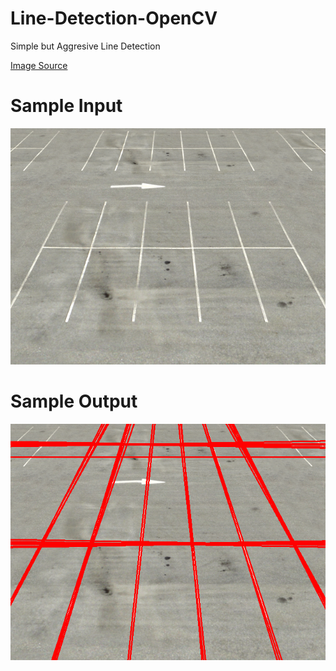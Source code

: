 # Line-Detection-OpenCV
Simple but Aggresive Line Detection

[Image Source](https://stackoverflow.com/questions/45322630/how-to-detect-lines-in-opencv)

# Sample Input
![image](https://github.com/TatshSiow/Line-Detection-OpenCV/blob/main/Sample_1.png)

# Sample Output
![Image](https://github.com/TatshSiow/Line-Detection-OpenCV/blob/main/Output/Sample_1_Output.png)

